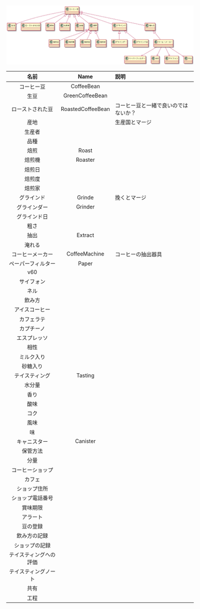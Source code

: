 
![canister-domain-model.png](./images/canister-domain-model.png)

| 名前  | Name | 説明 |
|:-----:|:----:|:-----|
| コーヒー豆 | CoffeeBean |  |
| 生豆 | GreenCoffeeBean |  |
| ローストされた豆 | RoastedCoffeeBean | コーヒー豆と一緒で良いのではないか？ |
| 産地 |  | 生産国とマージ |
| 生産者 |  |  |
| 品種 |  |  |
| 焙煎 | Roast |  |
| 焙煎機 | Roaster |  |
| 焙煎日 |  |  |
| 焙煎度 |  |  |
| 焙煎家 |  |  |
| グラインド | Grinde | 挽くとマージ |
| グラインダー | Grinder |  |
| グラインド日 |  |  |
| 粗さ |  |  |
| 抽出 | Extract |  |
| 淹れる |  |  |
| コーヒーメーカー | CoffeeMachine | コーヒーの抽出器具 |
| ペーパーフィルター | Paper |  |
| v60 |  |  |
| サイフォン |  |  |
| ネル |  |  |
| 飲み方 |  |  |
| アイスコーヒー |  |  |
| カフェラテ |  |  |
| カプチーノ |  |  |
| エスプレッソ |  |  |
| 相性 |  |  |
| ミルク入り |  |  |
| 砂糖入り |  |  |
| テイスティング | Tasting |  |
| 水分量 |  |  |
| 香り |  |  |
| 酸味 |  |  |
| コク |  |  |
| 風味 |  |  |
| 味 |  |  |
| キャニスター | Canister |  |
| 保管方法 |  |  |
| 分量 |  |  |
| コーヒーショップ |  |  |
| カフェ |  |  |
| ショップ住所 |  |  |
| ショップ電話番号 |  |  |
| 賞味期限 |  |  |
| アラート |  |  |
| 豆の登録 |  |  |
| 飲み方の記録 |  |  |
| ショップの記録 |  |  |
| テイスティングへの評価 |  |  |
| テイスティングノート |  |  |
| 共有 |  |  |
| 工程 |  |  |
